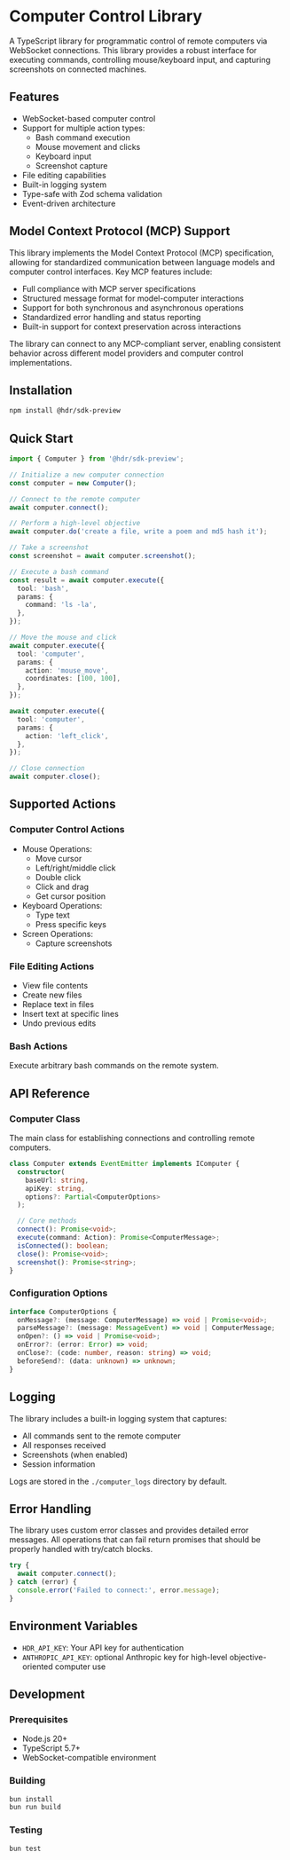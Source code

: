 # Computer Control Library

A TypeScript library for programmatic control of remote computers via WebSocket connections. This library provides a robust interface for executing commands, controlling mouse/keyboard input, and capturing screenshots on connected machines.

## Features

- WebSocket-based computer control
- Support for multiple action types:
  - Bash command execution
  - Mouse movement and clicks
  - Keyboard input
  - Screenshot capture
- File editing capabilities
- Built-in logging system
- Type-safe with Zod schema validation
- Event-driven architecture

## Model Context Protocol (MCP) Support

This library implements the Model Context Protocol (MCP) specification, allowing for standardized communication between language models and computer control interfaces. Key MCP features include:

- Full compliance with MCP server specifications
- Structured message format for model-computer interactions
- Support for both synchronous and asynchronous operations
- Standardized error handling and status reporting
- Built-in support for context preservation across interactions

The library can connect to any MCP-compliant server, enabling consistent behavior across different model providers and computer control implementations.

## Installation

```bash
npm install @hdr/sdk-preview
```

## Quick Start

```typescript
import { Computer } from '@hdr/sdk-preview';

// Initialize a new computer connection
const computer = new Computer();

// Connect to the remote computer
await computer.connect();

// Perform a high-level objective
await computer.do('create a file, write a poem and md5 hash it');

// Take a screenshot
const screenshot = await computer.screenshot();

// Execute a bash command
const result = await computer.execute({
  tool: 'bash',
  params: {
    command: 'ls -la',
  },
});

// Move the mouse and click
await computer.execute({
  tool: 'computer',
  params: {
    action: 'mouse_move',
    coordinates: [100, 100],
  },
});

await computer.execute({
  tool: 'computer',
  params: {
    action: 'left_click',
  },
});

// Close connection
await computer.close();
```

## Supported Actions

### Computer Control Actions

- Mouse Operations:
  - Move cursor
  - Left/right/middle click
  - Double click
  - Click and drag
  - Get cursor position
- Keyboard Operations:
  - Type text
  - Press specific keys
- Screen Operations:
  - Capture screenshots

### File Editing Actions

- View file contents
- Create new files
- Replace text in files
- Insert text at specific lines
- Undo previous edits

### Bash Actions

Execute arbitrary bash commands on the remote system.

## API Reference

### Computer Class

The main class for establishing connections and controlling remote computers.

```typescript
class Computer extends EventEmitter implements IComputer {
  constructor(
    baseUrl: string,
    apiKey: string,
    options?: Partial<ComputerOptions>
  );

  // Core methods
  connect(): Promise<void>;
  execute(command: Action): Promise<ComputerMessage>;
  isConnected(): boolean;
  close(): Promise<void>;
  screenshot(): Promise<string>;
}
```

### Configuration Options

```typescript
interface ComputerOptions {
  onMessage?: (message: ComputerMessage) => void | Promise<void>;
  parseMessage?: (message: MessageEvent) => void | ComputerMessage;
  onOpen?: () => void | Promise<void>;
  onError?: (error: Error) => void;
  onClose?: (code: number, reason: string) => void;
  beforeSend?: (data: unknown) => unknown;
}
```

## Logging

The library includes a built-in logging system that captures:

- All commands sent to the remote computer
- All responses received
- Screenshots (when enabled)
- Session information

Logs are stored in the `./computer_logs` directory by default.

## Error Handling

The library uses custom error classes and provides detailed error messages. All operations that can fail return promises that should be properly handled with try/catch blocks.

```typescript
try {
  await computer.connect();
} catch (error) {
  console.error('Failed to connect:', error.message);
}
```

## Environment Variables

- `HDR_API_KEY`: Your API key for authentication
- `ANTHROPIC_API_KEY`: optional Anthropic key for high-level objective-oriented computer use

## Development

### Prerequisites

- Node.js 20+
- TypeScript 5.7+
- WebSocket-compatible environment

### Building

```bash
bun install
bun run build
```

### Testing

```bash
bun test
```
